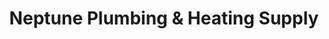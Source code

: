 ---
title: "Neptune Plumbing & Heating Supply"
url: /brooklyn/neptune-plumbing-and-heating-supply/
shop: hardware
---